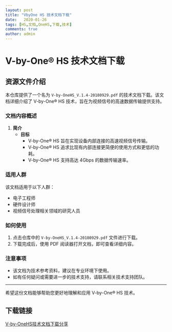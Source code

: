 ```yaml
---
layout: post
title: "VbyOne HS 技术文档下载"
date:   2020-01-26
tags: [HS,文档,OneHS,下载,技术]
comments: true
author: admin
---
```

# V-by-One® HS 技术文档下载

## 资源文件介绍

本仓库提供了一个名为 `V-by-OneHS_V.1.4-20180929.pdf` 的技术文档下载。该文档详细介绍了 V-by-One® HS 技术，旨在为视频信号的高速数据传输提供支持。

### 文档内容概述

1. **简介**
   - **目标**
     - V-by-One® HS 旨在实现设备内部连接的高速视频信号传输。
     - V-by-One® HS 追求比现有内部连接更简便的使用方式和更低的功耗。
     - V-by-One® HS 支持高达 4Gbps 的数据传输速率。

### 适用人群

该文档适用于以下人群：
- 电子工程师
- 硬件设计师
- 视频信号处理相关领域的研究人员

### 如何使用

1. 点击仓库中的 `V-by-OneHS_V.1.4-20180929.pdf` 文件进行下载。
2. 下载完成后，使用 PDF 阅读器打开文档，即可查看详细内容。

### 注意事项

- 该文档为技术参考资料，建议在专业环境下使用。
- 如有任何疑问或需要进一步的技术支持，请联系相关技术支持团队。

---

希望这份文档能够帮助您更好地理解和应用 V-by-One® HS 技术。

## 下载链接

[V-by-OneHS技术文档下载分享](https://pan.quark.cn/s/ee5deaaa517b)
